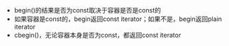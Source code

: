 * begin()的结果是否为const取决于容器是否是const的
* 如果容器是const的，begin返回const iterator；如果不是，begin返回plain iterator
* cbegin()，无论容器本身是否为const，都返回const iterator